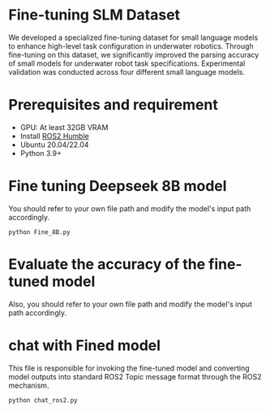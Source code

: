 # Fine-tuning SLM Dataset

We developed a specialized fine-tuning dataset for small language models to enhance high-level task configuration in underwater robotics. Through fine-tuning on this dataset, we significantly improved the parsing accuracy of small models for underwater robot task specifications. Experimental validation was conducted across four different small language models.

# Prerequisites and requirement 
* GPU: At least 32GB VRAM
* Install [ROS2 Humble](https://docs.ros.org/en/humble/)
* Ubuntu 20.04/22.04
* Python 3.9+


# Fine tuning Deepseek 8B model
You should refer to your own file path and modify the model's input path accordingly.
```
python Fine_8B.py
```

# Evaluate the accuracy of the fine-tuned model
Also, you should refer to your own file path and modify the model's input path accordingly.


# chat with Fined model
This file is responsible for invoking the fine-tuned model and converting model outputs into standard ROS2 Topic message format through the ROS2 mechanism.
```
python chat_ros2.py
```

# 
